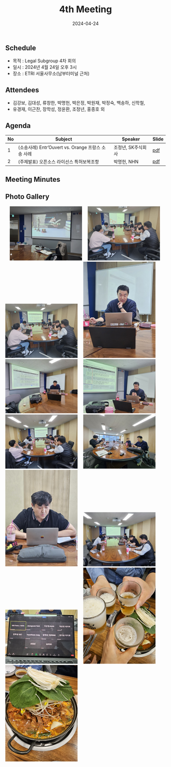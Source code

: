 ﻿---
title: "4th Meeting"
linkTitle: "Legal SG 4th Meeting"
weight: 2
date: 2024-04-24
type: docs
categories: ["legal"]
tags: ["Orange", "특허", "분쟁사례"]
description: Legal SG 4th Meeting 
---

## Schedule

* 목적 : Legal Subgroup 4차 회의
* 일시 : 2024년 4월 24일 오후 3시
* 장소 : ETRI 서울사무소(남부터미널 근처)

## Attendees
* 김강보, 김대성, 류창한, 박명헌, 박은정, 박원재, 박정숙, 백송하, 신학철,
* 유경재, 이근찬, 장학성, 정윤환, 조정년, 홍종호 외

## Agenda
| No | Subject           | Speaker | Slide |
|----|-----------------|------|------|
| 1  | (소송사례) Entr’Ouvert vs. Orange 프랑스 소송 사례 | 조정년, SK주식회사  | [pdf](발표자료1-SK주식회사-조정년.pdf) |
| 2  | (주제발표) 오픈소스 라이선스 특허보복조항 | 박명헌, NHN | [pdf](발표자료2-NHN-박명헌.pdf) |

## Meeting Minutes

## Photo Gallery
<div ><span class="image fit">
　<img src="Scene1.jpg" width="45%">
　<img src="Scene2.jpg" width="45%">
　<img src="Scene3.jpg" width="45%">
　<img src="Scene4.jpg" width="45%">
　<img src="Scene5.jpg" width="45%">
　<img src="Scene6.jpg" width="45%">
　<img src="Scene7.jpg" width="45%">
　<img src="Scene8.jpg" width="45%">
　<img src="Scene9.jpg" width="45%">
　<img src="Scene10.jpg" width="45%">
　<img src="Scene11.jpg" width="45%">
　<img src="Scene12.jpg" width="45%">
　<img src="Scene13.jpg" width="45%">
　
</span></div>
